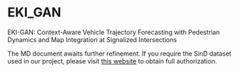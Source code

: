 # EKI_GAN
EKI-GAN: Context-Aware Vehicle Trajectory Forecasting with Pedestrian Dynamics and Map Integration at Signalized Intersections

The MD document awaits further refinement. If you require the SinD dataset used in our project, please visit [this website](https://github.com/SOTIF-AVLab/SinD) to obtain full authorization.
